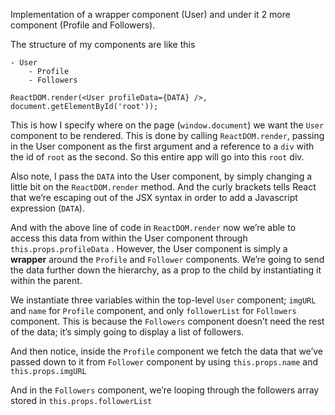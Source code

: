 Implementation of a wrapper component (User) and under it 2 more component (Profile and Followers).

The structure of my components are like this

```
- User
    - Profile
    - Followers
```

```
ReactDOM.render(<User profileData={DATA} />, document.getElementById('root'));
```

This is how I specify where on the page (``window.document``) we want the ``User`` component to be rendered. This is done by calling ``ReactDOM.render``, passing in the User component as the first argument and a reference to a ``div`` with the id of ``root`` as the second. So this entire app will go into this ``root`` div. 

Also note, I pass the ``DATA`` into the User component, by simply changing a little bit on the ``ReactDOM.render`` method. And the curly brackets tells React that we’re escaping out of the JSX syntax in order to add a Javascript expression (``DATA``).

And with the above line of code in ``ReactDOM.render`` now we’re able to access this data from within the User component through ``this.props.profileData`` . However, the User component is simply a **wrapper** around the ``Profile`` and ``Follower`` components. We’re going to send the data further down the hierarchy, as a prop to the child by instantiating it within the parent. 

We instantiate three variables within the top-level ``User`` component; ``imgURL`` and ``name`` for ``Profile`` component, and only ``followerList`` for ``Followers`` component. This is because the ``Followers`` component doesn’t need the rest of the data; it’s simply going to display a list of followers.

And then notice, inside the ``Profile`` component we fetch the data that we’ve passed down to it from ``Follower`` component by using ``this.props.name`` and ``this.props.imgURL``


And in the ``Followers`` component, we’re looping through the followers array stored in ``this.props.followerList``

